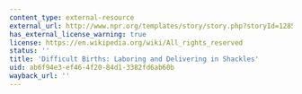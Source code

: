 ```yaml
---
content_type: external-resource
external_url: http://www.npr.org/templates/story/story.php?storyId=128563037
has_external_license_warning: true
license: https://en.wikipedia.org/wiki/All_rights_reserved
status: ''
title: 'Difficult Births: Laboring and Delivering in Shackles'
uid: ab6f94e3-ef46-4f20-84d1-3382fd6ab60b
wayback_url: ''
---
```

